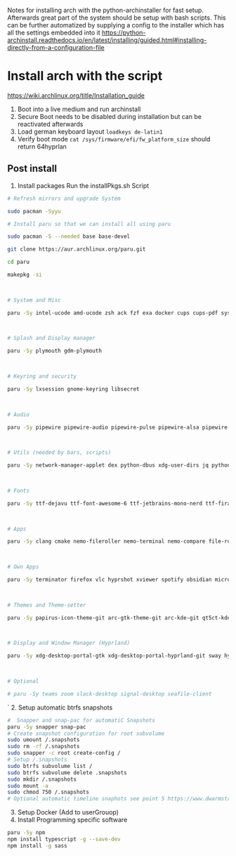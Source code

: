 Notes for installing arch with the python-archinstaller for fast setup. Afterwards great part of the system should be setup with bash scripts. 
This can be further automatized by supplying a config to the installer which has all the settings embedded into it https://python-archinstall.readthedocs.io/en/latest/installing/guided.html#installing-directly-from-a-configuration-file
# Install arch with the script
https://wiki.archlinux.org/title/Installation_guide
1. Boot into a live medium and run archinstall 
2. Secure Boot needs to be disabled during installation but can be reactivated afterwards
3. Load german keyboard layout `loadkeys de-latin1`
4. Verify boot mode `cat /sys/firmware/efi/fw_platform_size` should return 64hyprlan
## Post install
1. Install packages Run the installPkgs.sh Script
```bash 
# Refresh mirrors and upgrade System

sudo pacman -Syyu

# Install paru so that we can install all using paru

sudo pacman -S --needed base base-devel

git clone https://aur.archlinux.org/paru.git

cd paru

makepkg -si

  

# System and Misc

paru -Sy intel-ucode amd-ucode zsh ack fzf exa docker cups cups-pdf system-config-printer bluez bluez-utilsblueman inetutils python-pip

  

# Splash and Display manager

paru -Sy plymouth gdm-plymouth

  

# Keyring and security

paru -Sy lxsession gnome-keyring libsecret

  

# Audio

paru -Sy pipewire pipewire-audio pipewire-pulse pipewire-alsa pipewire-jack pipewire-zeroconf wireplumber playerctl

  

# Utils (needed by bars, scripts)

paru -Sy network-manager-applet dex python-dbus xdg-user-dirs jq python-jq # enable service

  

# Fonts

paru -Sy ttf-dejavu ttf-font-awesome-6 ttf-jetbrains-mono-nerd ttf-fira-code ttf-inconsolata ttf-liberation ttf-firacode-nerd ttf-indic-otfttf-roboto ttf-iosevka-nerd noto-fonts noto-fonts-emoji noto-fonts-cjk

  

# Apps

paru -Sy clang cmake nemo-fileroller nemo-terminal nemo-compare file-roller udisks2 ntfs-3g evince hunspell hunspell-de hunspell-en_us firefox

  

# Own Apps

paru -Sy terminator firefox vlc hyprshot xviewer spotify obsidian micro doublecmd-qt5 htop visual-studio-code-bin downgrade xournalpp discord

  

# Themes and Theme-setter

paru -Sy papirus-icon-theme-git arc-gtk-theme-git arc-kde-git qt5ct-kde kvantum-qt5 lxappearance

  

# Display and Window Manager (Hyprland)

paru -Sy xdg-desktop-portal-gtk xdg-desktop-portal-hyprland-git sway hyprland swaylock swayidle swaybg rofi-lbonn-wayland-git waybar slurp qt5-wayland qt6-wayland workstyle wl-clipboard wlogout gammastep xorg-xwayland

  

# Optional

# paru -Sy teams zoom slack-desktop signal-desktop seafile-client
```
`
2. Setup automatic btrfs snapshots
```bash
#  Snapper and snap-pac for automatiC Snapshots
paru -Sy snapper snap-pac
# Create snapshot configuration for root sobvolume
sudo umount /.snapshots
sudo rm -rf /.snapshots
sudo snapper -c root create-config /
# Setup /.snapshots
sudo btrfs subvolume list /
sudo btrfs subvolume delete .snapshots
sudo mkdir /.snapshots
sudo mount -a
sudo chmod 750 /.snapshots
# Optional automatic timeline snaphots see point 5 https://www.dwarmstrong.org/btrfs-snapshots-rollbacks/
```
3.  Setup Docker (Add to userGrouop)
4. Install Programming specific software
```bash 
paru -Sy npm 
npm install typescript -g --save-dev
npm install -g sass
```